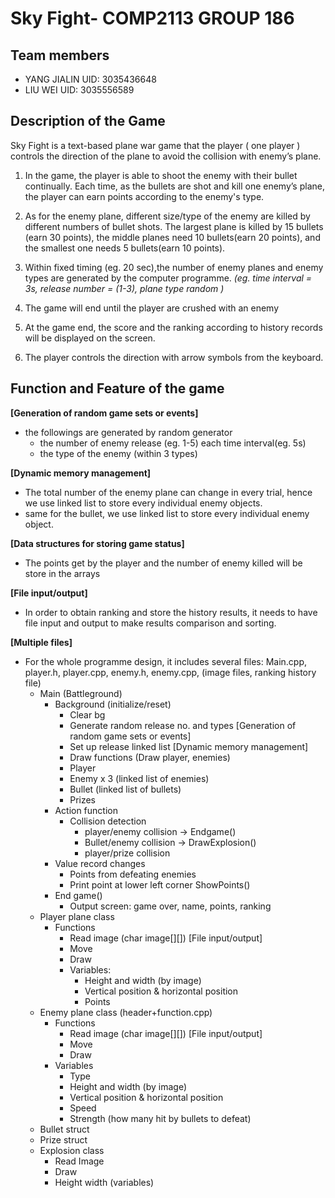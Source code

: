 # Sky Fight- COMP2113 GROUP 186
## Team members
- YANG JIALIN UID: 3035436648
- LIU WEI     UID: 3035556589
## Description of the Game
Sky Fight is a text-based plane war game that the player ( one player ) controls the direction of the plane to avoid the collision with enemy’s plane.

1. In the game, the player is able to shoot the enemy with their bullet continually. Each time, as the bullets are shot and kill one enemy’s plane, the player can earn points according to the enemy's type. 

2. As for the enemy plane, different size/type of the enemy are killed by different numbers of bullet shots. The largest plane is killed by 15 bullets (earn 30 points), the middle planes need 10 bullets(earn 20 points), and the smallest one needs 5 bullets(earn 10 points). 

3. Within fixed timing (eg. 20 sec),the number of enemy planes and enemy types are generated by the computer programme. 
  *(eg. time interval = 3s, release number = (1-3), plane type random )*

4. The game will end until the player are crushed with an enemy

5. At the game end, the score and the ranking according to history records will be displayed on the screen.
 
6. The player controls the direction with arrow symbols from the keyboard.

## Function and Feature of the game
 
  **[Generation of random game sets or events]**
   - the followings are generated by random generator
      - the number of enemy release (eg. 1-5) each time interval(eg. 5s)
      - the type of the enemy (within 3 types)
      
  **[Dynamic memory management]**
   - The total number of the enemy plane can change in every trial, hence we use linked list to store every individual enemy objects.
   - same for the bullet, we use linked list to store every individual enemy object.
 
  **[Data structures for storing game status]**
   - The points get by the player and the number of enemy killed will be store in the arrays
  
  **[File input/output]**
- In order to obtain ranking and store the history results, it needs to have file input and output to make results comparison and sorting. 


 **[Multiple files]**
- For the whole programme design, it includes several files:
  Main.cpp, player.h, player.cpp, enemy.h, enemy.cpp, (image files, ranking history file)
  - Main (Battleground)
    - Background (initialize/reset)
      - Clear bg
      - Generate random release no. and types  [Generation of random game sets or events]
      - Set up release linked list [Dynamic memory management]
      - Draw functions (Draw player, enemies) 
      - Player
      - Enemy x 3 (linked list of enemies)
      - Bullet (linked list of bullets)
      - Prizes 
    - Action function
      - Collision detection
        - player/enemy collision -> Endgame()
        - Bullet/enemy collision -> DrawExplosion()
        - player/prize collision 
    - Value record changes
      - Points from defeating enemies
      - Print point at lower left corner ShowPoints()
    - End game() 
      - Output screen: game over, name, points, ranking
  - Player plane class 
    - Functions
      - Read image (char image[][]) [File input/output]
      - Move
      - Draw 
      - Variables: 
        - Height and width (by image)
        - Vertical position & horizontal position
        - Points 
  - Enemy plane class (header+function.cpp)
    - Functions
      - Read image (char image[][]) [File input/output]
      - Move 
      - Draw
    - Variables
      - Type
      - Height and width (by image)
      - Vertical position & horizontal position
      - Speed 
      - Strength (how many hit by bullets to defeat)
  - Bullet struct 
  - Prize struct
  - Explosion class
    - Read Image
    - Draw 
    - Height width (variables)

      


     






 
  

